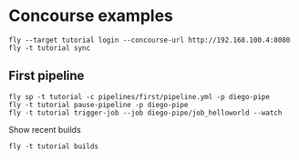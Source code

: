 # Concourse examples

```
fly --target tutorial login --concourse-url http://192.168.100.4:8080
fly -t tutorial sync
```

## First pipeline

```
fly sp -t tutorial -c pipelines/first/pipeline.yml -p diego-pipe
fly -t tutorial pause-pipeline -p diego-pipe
fly -t tutorial trigger-job --job diego-pipe/job_helloworld --watch
```

Show recent builds
```
fly -t tutorial builds
```


